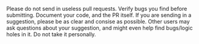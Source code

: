 Please do not send in useless pull requests. Verify bugs you find before submitting. Document your code, and the PR itself. If you are sending in a suggestion, please be as clear and consise as possible. Other users may ask questions about your suggestion, and might even help find bugs/logic holes in it. Do not take it personally.

